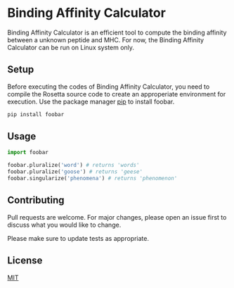 # Binding Affinity Calculator
Binding Affinity Calculator is an efficient tool to compute the binding affinity between a unknown peptide and MHC. For now, the Binding Affinity Calculator can be run on Linux system only.

## Setup
Before executing the codes of Binding Affinity Calculator, you need to compile the Rosetta source code to create an approperiate environment for execution. 
Use the package manager [pip](https://pip.pypa.io/en/stable/) to install foobar.

```bash
pip install foobar
```

## Usage

```python
import foobar

foobar.pluralize('word') # returns 'words'
foobar.pluralize('goose') # returns 'geese'
foobar.singularize('phenomena') # returns 'phenomenon'
```

## Contributing
Pull requests are welcome. For major changes, please open an issue first to discuss what you would like to change.

Please make sure to update tests as appropriate.

## License
[MIT](https://choosealicense.com/licenses/mit/)
